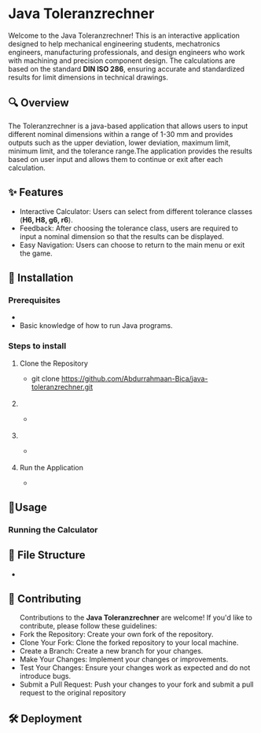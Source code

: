 # Java Toleranzrechner
Welcome to the Java Toleranzrechner! This is an interactive application designed to help mechanical engineering students, mechatronics engineers, manufacturing professionals, and design engineers who work with machining and precision component design. 
The calculations are based on the standard **DIN ISO 286**, ensuring accurate and standardized results for limit dimensions in technical drawings.
## 🔍 Overview
The Toleranzrechner is a java-based application that allows users to input different nominal dimensions within a range of 1-30 mm and provides outputs such as the upper deviation, lower deviation, maximum limit, minimum limit, and the tolerance range.The application provides the results based on user input and allows them to continue or exit after each calculation.

## ✨ Features
<ul>
  <li>Interactive Calculator: Users can select from different tolerance classes (<strong>H6, H8, g6, r6</strong>).</li>
  <li>Feedback: After choosing the tolerance class, users are required to input a nominal dimension so that the results can be displayed.</li>
  <li>Easy Navigation: Users can choose to return to the main menu or exit the game.</li>
</ul>

## 🔧 Installation
### Prerequisites
<ul>
  <li></li>
  <li>Basic knowledge of how to run Java programs.</li>
</ul>

### Steps to install
<ol>
  <li>Clone the Repository</li>
  <ul>
    <li>git clone <a href="https://github.com/Abdurrahmaan-Bica/java-toleranzrechner.git">https://github.com/Abdurrahmaan-Bica/java-toleranzrechner.git</a></li>
  </ul>
  <br>
   <li></li>
   <ul>
    <li></strong></li>
  </ul>
  <br>
  <li></li>
   <ul>
    <li></li>
  </ul>
  <br>
  <li>Run the Application</li>
   <ul>
    <li></li>
  </ul>
</ol>


## 🚀Usage
### Running the Calculator


## 📂 File Structure
<ul>
  <li>
    <strong></strong>
</ul>

## 🤝 Contributing
<ul>
  Contributions to the <strong>Java Toleranzrechner</strong> are welcome! If you'd like to contribute, please follow these guidelines:
  <br>
  <li>
    Fork the Repository: Create your own fork of the repository.
  </li>
  <li>
  Clone Your Fork: Clone the forked repository to your local machine.
  </li>
  <li>
  Create a Branch: Create a new branch for your changes.
  </li>
  <li>
  Make Your Changes: Implement your changes or improvements.
  </li>
  <li>
  Test Your Changes: Ensure your changes work as expected and do not introduce bugs.
  </li>
  <li>
  Submit a Pull Request: Push your changes to your fork and submit a pull request to the original repository
  </li>
</ul>

## 🛠️ Deployment


